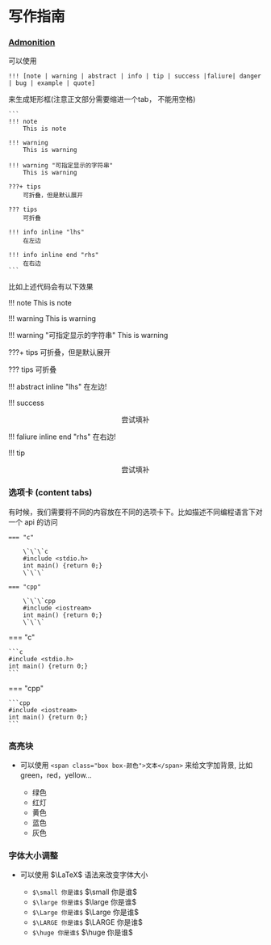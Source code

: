 # 写作指南

### [Admonition](#)

可以使用

`!!! [note | warning | abstract | info | tip | success |faliure| danger | bug | example | quote]`

来生成矩形框(注意正文部分需要缩进一个tab， 不能用空格)

    ```
    !!! note
        This is note

    !!! warning
        This is warning

    !!! warning "可指定显示的字符串"
        This is warning

    ???+ tips
        可折叠，但是默认展开

    ??? tips
        可折叠

    !!! info inline "lhs"
        在左边

    !!! info inline end "rhs"
        在右边
    ```

比如上述代码会有以下效果

!!! note
    This is note

!!! warning
    This is warning

!!! warning "可指定显示的字符串"
    This is warning

???+ tips
    可折叠，但是默认展开

??? tips
    可折叠

!!! abstract inline "lhs"
    在左边!

!!! success
    <center>尝试填补</center>

!!! faliure inline end "rhs"
    在右边!

!!! tip
    <center>尝试填补</center>



### 选项卡 (content tabs)

有时候，我们需要将不同的内容放在不同的选项卡下。比如描述不同编程语言下对一个 api 的访问

```
=== "c"

    \`\`\`c
    #include <stdio.h>
    int main() {return 0;}
    \`\`\`

=== "cpp"

    \`\`\`cpp
    #include <iostream>
    int main() {return 0;}
    \`\`\`
```



=== "c"

    ```c
    #include <stdio.h>
    int main() {return 0;}
    ```

=== "cpp"

    ```cpp
    #include <iostream>
    int main() {return 0;}
    ```



### 高亮块

- 可以使用 `<span class="box box-颜色">文本</span>` 来给文字加背景, 比如green，red，yellow...

    - <span class="box box-green">绿色</span>
    - <span class="box box-red">红灯</span>
    - <span class="box box-yellow">黄色</span>
    - <span class="box box-blue">蓝色</span>
    - <span class="box box-grey">灰色</span>

### 字体大小调整

- 可以使用 $\LaTeX$ 语法来改变字体大小

    - `$\small 你是谁$`  $\small 你是谁$
    - `$\large 你是谁$`  $\large 你是谁$
    - `$\Large 你是谁$`  $\Large 你是谁$
    - `$\LARGE 你是谁$`  $\LARGE 你是谁$
    - `$\huge 你是谁$`  $\huge 你是谁$


